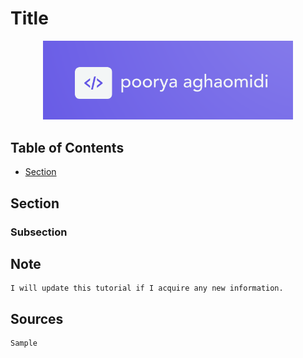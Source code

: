 # Title

<p align="center">
  <img src="Images/Image.png" width="400"/>
</p>

## Table of Contents

- [Section](#section)

## Section

### Subsection

## Note

```text
I will update this tutorial if I acquire any new information.
```

## Sources

```text
Sample
```